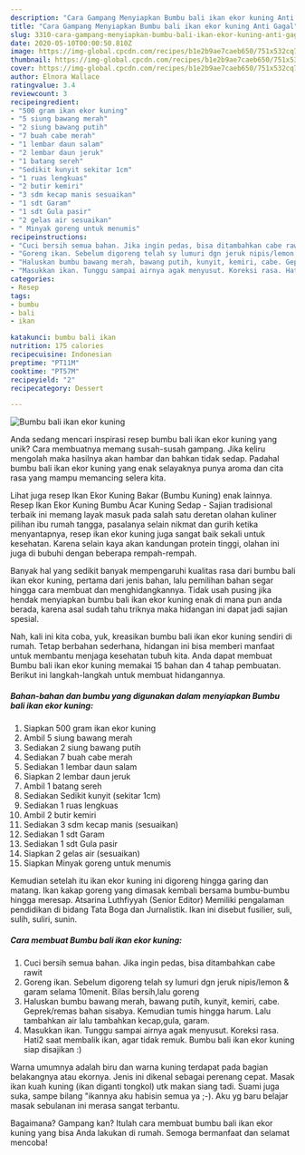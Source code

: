 ```yaml
---
description: "Cara Gampang Menyiapkan Bumbu bali ikan ekor kuning Anti Gagal"
title: "Cara Gampang Menyiapkan Bumbu bali ikan ekor kuning Anti Gagal"
slug: 3310-cara-gampang-menyiapkan-bumbu-bali-ikan-ekor-kuning-anti-gagal
date: 2020-05-10T00:00:50.810Z
image: https://img-global.cpcdn.com/recipes/b1e2b9ae7caeb650/751x532cq70/bumbu-bali-ikan-ekor-kuning-foto-resep-utama.jpg
thumbnail: https://img-global.cpcdn.com/recipes/b1e2b9ae7caeb650/751x532cq70/bumbu-bali-ikan-ekor-kuning-foto-resep-utama.jpg
cover: https://img-global.cpcdn.com/recipes/b1e2b9ae7caeb650/751x532cq70/bumbu-bali-ikan-ekor-kuning-foto-resep-utama.jpg
author: Elnora Wallace
ratingvalue: 3.4
reviewcount: 3
recipeingredient:
- "500 gram ikan ekor kuning"
- "5 siung bawang merah"
- "2 siung bawang putih"
- "7 buah cabe merah"
- "1 lembar daun salam"
- "2 lembar daun jeruk"
- "1 batang sereh"
- "Sedikit kunyit sekitar 1cm"
- "1 ruas lengkuas"
- "2 butir kemiri"
- "3 sdm kecap manis sesuaikan"
- "1 sdt Garam"
- "1 sdt Gula pasir"
- "2 gelas air sesuaikan"
- " Minyak goreng untuk menumis"
recipeinstructions:
- "Cuci bersih semua bahan. Jika ingin pedas, bisa ditambahkan cabe rawit"
- "Goreng ikan. Sebelum digoreng telah sy lumuri dgn jeruk nipis/lemon &amp; garam selama 10menit. Bilas bersih,lalu goreng"
- "Haluskan bumbu bawang merah, bawang putih, kunyit, kemiri, cabe. Geprek/remas bahan sisabya. Kemudian tumis hingga harum. Lalu tambahkan air lalu tambahkan kecap,gula, garam."
- "Masukkan ikan. Tunggu sampai airnya agak menyusut. Koreksi rasa. Hati2 saat membalik ikan, agar tidak remuk. Bumbu bali ikan ekor kuning siap disajikan :)"
categories:
- Resep
tags:
- bumbu
- bali
- ikan

katakunci: bumbu bali ikan 
nutrition: 175 calories
recipecuisine: Indonesian
preptime: "PT11M"
cooktime: "PT57M"
recipeyield: "2"
recipecategory: Dessert

---
```



![Bumbu bali ikan ekor kuning](https://img-global.cpcdn.com/recipes/b1e2b9ae7caeb650/751x532cq70/bumbu-bali-ikan-ekor-kuning-foto-resep-utama.jpg)

Anda sedang mencari inspirasi resep bumbu bali ikan ekor kuning yang unik? Cara membuatnya memang susah-susah gampang. Jika keliru mengolah maka hasilnya akan hambar dan bahkan tidak sedap. Padahal bumbu bali ikan ekor kuning yang enak selayaknya punya aroma dan cita rasa yang mampu memancing selera kita.

Lihat juga resep Ikan Ekor Kuning Bakar (Bumbu Kuning) enak lainnya. Resep Ikan Ekor Kuning Bumbu Acar Kuning Sedap - Sajian tradisional terbaik ini memang layak masuk pada salah satu deretan olahan kuliner pilihan ibu rumah tangga, pasalanya selain nikmat dan gurih ketika menyantapnya, resep ikan ekor kuning juga sangat baik sekali untuk kesehatan. Karena selain kaya akan kandungan protein tinggi, olahan ini juga di bubuhi dengan beberapa rempah-rempah.

Banyak hal yang sedikit banyak mempengaruhi kualitas rasa dari bumbu bali ikan ekor kuning, pertama dari jenis bahan, lalu pemilihan bahan segar hingga cara membuat dan menghidangkannya. Tidak usah pusing jika hendak menyiapkan bumbu bali ikan ekor kuning enak di mana pun anda berada, karena asal sudah tahu triknya maka hidangan ini dapat jadi sajian spesial.


Nah, kali ini kita coba, yuk, kreasikan bumbu bali ikan ekor kuning sendiri di rumah. Tetap berbahan sederhana, hidangan ini bisa memberi manfaat untuk membantu menjaga kesehatan tubuh kita. Anda dapat membuat Bumbu bali ikan ekor kuning memakai 15 bahan dan 4 tahap pembuatan. Berikut ini langkah-langkah untuk membuat hidangannya.

<!--inarticleads1-->

##### Bahan-bahan dan bumbu yang digunakan dalam menyiapkan Bumbu bali ikan ekor kuning:

1. Siapkan 500 gram ikan ekor kuning
1. Ambil 5 siung bawang merah
1. Sediakan 2 siung bawang putih
1. Sediakan 7 buah cabe merah
1. Sediakan 1 lembar daun salam
1. Siapkan 2 lembar daun jeruk
1. Ambil 1 batang sereh
1. Sediakan Sedikit kunyit (sekitar 1cm)
1. Sediakan 1 ruas lengkuas
1. Ambil 2 butir kemiri
1. Sediakan 3 sdm kecap manis (sesuaikan)
1. Sediakan 1 sdt Garam
1. Sediakan 1 sdt Gula pasir
1. Siapkan 2 gelas air (sesuaikan)
1. Siapkan  Minyak goreng untuk menumis


Kemudian setelah itu ikan ekor kuning ini digoreng hingga garing dan matang. Ikan kakap goreng yang dimasak kembali bersama bumbu-bumbu hingga meresap. Atsarina Luthfiyyah (Senior Editor) Memiliki pengalaman pendidikan di bidang Tata Boga dan Jurnalistik. Ikan ini disebut fusilier, suli, sulih, suliri, sunin. 

<!--inarticleads2-->

##### Cara membuat Bumbu bali ikan ekor kuning:

1. Cuci bersih semua bahan. Jika ingin pedas, bisa ditambahkan cabe rawit
1. Goreng ikan. Sebelum digoreng telah sy lumuri dgn jeruk nipis/lemon &amp; garam selama 10menit. Bilas bersih,lalu goreng
1. Haluskan bumbu bawang merah, bawang putih, kunyit, kemiri, cabe. Geprek/remas bahan sisabya. Kemudian tumis hingga harum. Lalu tambahkan air lalu tambahkan kecap,gula, garam.
1. Masukkan ikan. Tunggu sampai airnya agak menyusut. Koreksi rasa. Hati2 saat membalik ikan, agar tidak remuk. Bumbu bali ikan ekor kuning siap disajikan :)


Warna umumnya adalah biru dan warna kuning terdapat pada bagian belakangnya atau ekornya. Jenis ini dikenal sebagai perenang cepat. Masak ikan kuah kuning (ikan diganti tongkol) utk makan siang tadi. Suami juga suka, sampe bilang &#34;ikannya aku habisin semua ya ;-). Aku yg baru belajar masak sebulanan ini merasa sangat terbantu. 

Bagaimana? Gampang kan? Itulah cara membuat bumbu bali ikan ekor kuning yang bisa Anda lakukan di rumah. Semoga bermanfaat dan selamat mencoba!
